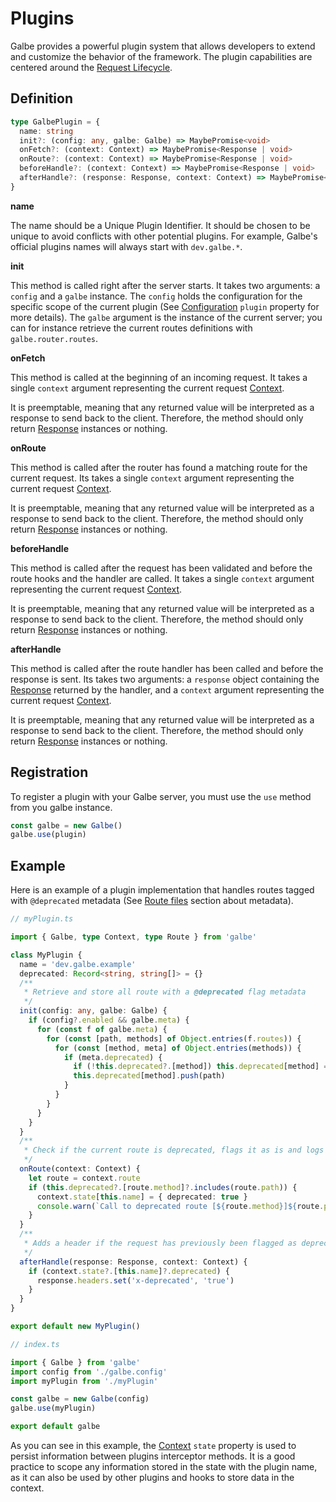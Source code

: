 # Plugins

Galbe provides a powerful plugin system that allows developers to extend and customize the behavior of the framework. The plugin capabilities are centered around the [Request Lifecycle](https://galbe.dev/documentation/lifecycle).

## Definition

```ts
type GalbePlugin = {
  name: string
  init?: (config: any, galbe: Galbe) => MaybePromise<void>
  onFetch?: (context: Context) => MaybePromise<Response | void>
  onRoute?: (context: Context) => MaybePromise<Response | void>
  beforeHandle?: (context: Context) => MaybePromise<Response | void>
  afterHandle?: (response: Response, context: Context) => MaybePromise<Response | void>
}
```

**name**

The name should be a Unique Plugin Identifier. It should be chosen to be unique to avoid conflicts with other potential plugins. For example, Galbe's official plugins names will always start with `dev.galbe.*`.

**init**

This method is called right after the server starts. It takes two arguments: a `config` and a `galbe` instance. The `config` holds the configuration for the specific scope of the current plugin (See [Configuration](getting-started.md#properties) `plugin` property for more details). The `galbe` argument is the instance of the current server; you can for instance retrieve the current routes definitions with `galbe.router.routes`.

**onFetch**

This method is called at the beginning of an incoming request. It takes a single `context` argument representing the current request [Context](context.md).

It is preemptable, meaning that any returned value will be interpreted as a response to send back to the client. Therefore, the method should only return [Response](https://developer.mozilla.org/en-US/docs/Web/API/Response) instances or nothing.

**onRoute**

This method is called after the router has found a matching route for the current request. Its takes a single `context` argument representing the current request [Context](context.md).

It is preemptable, meaning that any returned value will be interpreted as a response to send back to the client. Therefore, the method should only return [Response](https://developer.mozilla.org/en-US/docs/Web/API/Response) instances or nothing.

**beforeHandle**

This method is called after the request has been validated and before the route hooks and the handler are called. It takes a single `context` argument representing the current request [Context](context.md).

It is preemptable, meaning that any returned value will be interpreted as a response to send back to the client. Therefore, the method should only return [Response](https://developer.mozilla.org/en-US/docs/Web/API/Response) instances or nothing.

**afterHandle**

This method is called after the route handler has been called and before the response is sent. Its takes two arguments: a `response` object containing the [Response](https://developer.mozilla.org/en-US/docs/Web/API/Response) returned by the handler, and a `context` argument representing the current request [Context](context.md).

It is preemptable, meaning that any returned value will be interpreted as a response to send back to the client. Therefore, the method should only return [Response](https://developer.mozilla.org/en-US/docs/Web/API/Response) instances or nothing.

## Registration

To register a plugin with your Galbe server, you must use the `use` method from you galbe instance.

```js
const galbe = new Galbe()
galbe.use(plugin)
```

## Example

Here is an example of a plugin implementation that handles routes tagged with `@deprecated` metadata (See [Route files](routes.md#route-files) section about metadata).

```ts
// myPlugin.ts

import { Galbe, type Context, type Route } from 'galbe'

class MyPlugin {
  name = 'dev.galbe.example'
  deprecated: Record<string, string[]> = {}
  /**
   * Retrieve and store all route with a @deprecated flag metadata
   */
  init(config: any, galbe: Galbe) {
    if (config?.enabled && galbe.meta) {
      for (const f of galbe.meta) {
        for (const [path, methods] of Object.entries(f.routes)) {
          for (const [method, meta] of Object.entries(methods)) {
            if (meta.deprecated) {
              if (!this.deprecated?.[method]) this.deprecated[method] = []
              this.deprecated[method].push(path)
            }
          }
        }
      }
    }
  }
  /**
   * Check if the current route is deprecated, flags it as is and logs it
   */
  onRoute(context: Context) {
    let route = context.route
    if (this.deprecated?.[route.method]?.includes(route.path)) {
      context.state[this.name] = { deprecated: true }
      console.warn(`Call to deprecated route [${route.method}]${route.path}`)
    }
  }
  /**
   * Adds a header if the request has previously been flagged as deprecated
   */
  afterHandle(response: Response, context: Context) {
    if (context.state?.[this.name]?.deprecated) {
      response.headers.set('x-deprecated', 'true')
    }
  }
}

export default new MyPlugin()
```

```ts
// index.ts

import { Galbe } from 'galbe'
import config from './galbe.config'
import myPlugin from './myPlugin'

const galbe = new Galbe(config)
galbe.use(myPlugin)

export default galbe
```

As you can see in this example, the [Context](context.md#definition) `state` property is used to persist information between plugins interceptor methods. It is a good practice to scope any information stored in the state with the plugin name, as it can also be used by other plugins and hooks to store data in the context.
